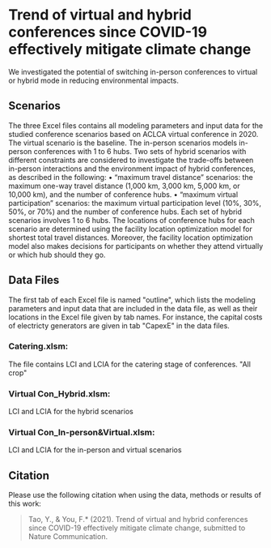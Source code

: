 # Trend of virtual and hybrid conferences since COVID-19 effectively mitigate climate change
We investigated the potential of switching in-person conferences to virtual or hybrid mode in reducing environmental impacts. 
## Scenarios
The three Excel files contains all modeling parameters and input data for the studied conference scenarios based on ACLCA virtual conference in 2020. The virtual scenario is the baseline. The in-person scenarios models in-person conferences with 1 to 6 hubs. Two sets of hybrid scenarios with different constraints are considered to investigate the trade-offs between in-person interactions and the environment impact of hybrid conferences, as described in the following: 
•	 “maximum travel distance” scenarios:  the maximum one-way travel distance (1,000 km, 3,000 km, 5,000 km, or 10,000 km), and the number of conference hubs.
•	 “maximum virtual participation” scenarios: the maximum virtual participation level (10%, 30%, 50%, or 70%) and the number of conference hubs.
Each set of hybrid scenarios involves 1 to 6 hubs. The locations of conference hubs for each scenario are determined using the facility location optimization model for shortest total travel distances. Moreover, the facility location optimization model also makes decisions for participants on whether they attend virtually or which hub should they go.
## Data Files
The first tab of each Excel file is named "outline", which lists the modeling parameters and input data that are included in the data file, as well as their locations in the Excel file given by tab names. For instance, the capital costs of electricty generators are given in tab "CapexE" in the data files.
### Catering.xlsm: 
The file contains LCI and LCIA for the catering stage of conferences. "All crop"
### Virtual Con_Hybrid.xlsm: 
LCI and LCIA for the hybrid scenarios
### Virtual Con_In-person&Virtual.xlsm: 
LCI and LCIA for the in-person and virtual scenarios
## Citation
Please use the following citation when using the data, methods or results of this work:
> Tao, Y., & You, F.* (2021). Trend of virtual and hybrid conferences since COVID-19 effectively mitigate climate change, submitted to Nature Communication.
